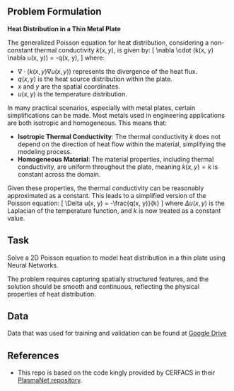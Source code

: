 ## Problem Formulation
**Heat Distribution in a Thin Metal Plate**

The generalized Poisson equation for heat distribution, considering a non-constant thermal conductivity $k(x, y)$, is given by:
\[
\nabla \cdot (k(x, y) \nabla u(x, y)) = -q(x, y),
\]
where:
- $\nabla \cdot (k(x, y) \nabla u(x, y))$ represents the divergence of the heat flux.
- $q(x, y)$ is the heat source distribution within the plate.
- $x$ and $y$ are the spatial coordinates.
- $u(x, y)$ is the temperature distribution.

In many practical scenarios, especially with metal plates, certain simplifications can be made. Most metals used in engineering applications are both isotropic and homogeneous. This means that:
- **Isotropic Thermal Conductivity**: The thermal conductivity $k$ does not depend on the direction of heat flow within the material, simplifying the modeling process.
- **Homogeneous Material**: The material properties, including thermal conductivity, are uniform throughout the plate, meaning $k(x, y) = k$ is constant across the domain.

Given these properties, the thermal conductivity can be reasonably approximated as a constant. This leads to a simplified version of the Poisson equation:
\[
\Delta u(x, y) = -\frac{q(x, y)}{k}
\]
where $\Delta u(x, y)$ is the Laplacian of the temperature function, and $k$ is now treated as a constant value.

## Task

Solve a 2D Poisson equation to model heat distribution in a thin plate using Neural Networks. 

The problem requires capturing spatially structured features, and the solution should be smooth and continuous, reflecting the physical properties of heat distribution.

## Data

Data that was used for training and validation can be found at [Google Drive](https://drive.google.com/drive/folders/1-d3pXD5OPcvfZacoEO1Y4nfTqnbxwSK7?usp=sharing)

## References
- This repo is based on the code kingly provided by CERFACS in their [PlasmaNet repository](https://gitlab.com/cerfacs/plasmanet).
